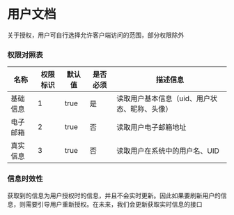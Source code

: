 # 用户文档

关于授权，用户可自行选择允许客户端访问的范围，部分权限除外

### 权限对照表

| 名称     | 权限标识 | 默认值 | 是否必须 | 描述信息                                      |
| -------- | -------- | ------ | -------- | --------------------------------------------- |
| 基础信息 | 1        | true   | 是       | 读取用户基本信息（uid、用户状态、昵称、头像） |
| 电子邮箱 | 2        | true   | 否       | 读取用户电子邮箱地址                          |
| 真实信息 | 3        | true   | 否       | 读取用户在系统中的用户名、UID                 |

### 信息时效性

获取到的信息为用户授权时的信息，并且不会实时更新。因此如果要刷新用户的信息，则需要引导用户重新授权。在未来，我们会更新获取实时信息的接口
